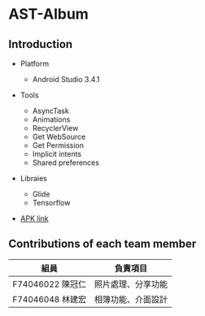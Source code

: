 # AST-Album

## Introduction
* Platform
  * Android Studio 3.4.1
  
* Tools
  * AsyncTask
  * Animations
  * RecyclerView
  * Get WebSource
  * Get Permission
  * Implicit intents
  * Shared preferences
  
  
* Libraies
  * Glide
  * Tensorflow

* [APK link](https://drive.google.com/open?id=19V19qNlgCr0XmUnt98RG4nxFUY-2DpGH)

## Contributions of each team member

組員 |  負責項目
 ----|-----
F74046022 陳冠仁| 照片處理、分享功能
F74046048 林建宏| 相簿功能、介面設計
